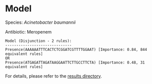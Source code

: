 
# Model

Species: *Acinetobacter baumannii*

Antibiotic: Meropenem

```
Model (Disjunction - 2 rules):
------------------------------
Presence(AAAAAATTTCACTCTCGGATCGTTTTGGAAT) [Importance: 0.84, 844 equivalent rules]
OR
Presence(ATGAGATTAGATAAGGAATTCTTGCCTTCTA) [Importance: 0.48, 31 equivalent rules]

```

For details, please refer to the [results directory](../../../../../results/scm_b/acinetobacter%20baumannii/meropenem/repeat_6/).

